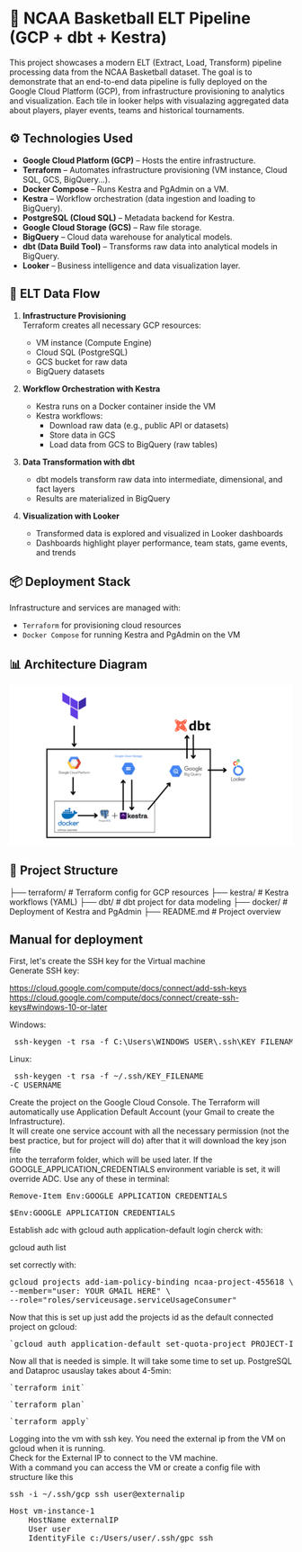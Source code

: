 # 🏀 NCAA Basketball ELT Pipeline (GCP + dbt + Kestra)

This project showcases a modern ELT (Extract, Load, Transform) pipeline processing data from the NCAA Basketball dataset. The goal is to demonstrate that an end-to-end data pipeline is fully deployed on the Google Cloud Platform (GCP), from infrastructure provisioning to analytics and visualization. Each tile in looker helps with visualazing aggregated data about players, player events, teams and historical tournaments.

## ⚙️ Technologies Used

- **Google Cloud Platform (GCP)** – Hosts the entire infrastructure.
- **Terraform** – Automates infrastructure provisioning (VM instance, Cloud SQL, GCS, BigQuery...).
- **Docker Compose** – Runs Kestra and PgAdmin on a VM.
- **Kestra** – Workflow orchestration (data ingestion and loading to BigQuery).
- **PostgreSQL (Cloud SQL)** – Metadata backend for Kestra.
- **Google Cloud Storage (GCS)** – Raw file storage.
- **BigQuery** – Cloud data warehouse for analytical models.
- **dbt (Data Build Tool)** – Transforms raw data into analytical models in BigQuery.
- **Looker** – Business intelligence and data visualization layer.

## 🔄 ELT Data Flow

1. **Infrastructure Provisioning**  
   Terraform creates all necessary GCP resources:
   - VM instance (Compute Engine)
   - Cloud SQL (PostgreSQL)
   - GCS bucket for raw data
   - BigQuery datasets

2. **Workflow Orchestration with Kestra**  
   - Kestra runs on a Docker container inside the VM
   - Kestra workflows:
     - Download raw data (e.g., public API or datasets)
     - Store data in GCS
     - Load data from GCS to BigQuery (raw tables)

3. **Data Transformation with dbt**  
   - dbt models transform raw data into intermediate, dimensional, and fact layers
   - Results are materialized in BigQuery

4. **Visualization with Looker**  
   - Transformed data is explored and visualized in Looker dashboards
   - Dashboards highlight player performance, team stats, game events, and trends

## 📦 Deployment Stack

Infrastructure and services are managed with:
- `Terraform` for provisioning cloud resources
- `Docker Compose` for running Kestra and PgAdmin on the VM

## 📊 Architecture Diagram

![Architecture](./img/diagram.png)

## 📁 Project Structure
├── terraform/ # Terraform config for GCP resources 
├── kestra/ # Kestra workflows (YAML) 
├── dbt/ # dbt project for data modeling 
├── docker/ # Deployment of Kestra and PgAdmin 
├── README.md # Project overview


## Manual for deployment
First, let's create the SSH key for the Virtual machine  
Generate SSH key: 

https://cloud.google.com/compute/docs/connect/add-ssh-keys
https://cloud.google.com/compute/docs/connect/create-ssh-keys#windows-10-or-later

Windows:
<pre lang="markdown"> ssh-keygen -t rsa -f C:\Users\WINDOWS_USER\.ssh\KEY_FILENAME -C USERNAME</pre>  

Linux:<pre lang="markdown"> ssh-keygen -t rsa -f ~/.ssh/KEY_FILENAME -C USERNAME</pre>   

Create the project on the Google Cloud Console. The Terraform will automatically use Application Default Account (your Gmail to create the Infrastructure).  
It will create one service account with all the necessary permission (not the best practice, but for project will do) after that it will download the key json file  
into the terraform folder, which will be used later.
If the GOOGLE_APPLICATION_CREDENTIALS environment variable is set, it will override ADC. 
Use any of these in terminal:
<pre lang="markdown">Remove-Item Env:GOOGLE_APPLICATION_CREDENTIALS</pre>
<pre lang="markdown">$Env:GOOGLE_APPLICATION_CREDENTIALS</pre>

Establish adc with gcloud auth application-default login
cherck with:

gcloud auth list 

set correctly with:
<pre lang="markdown">gcloud projects add-iam-policy-binding ncaa-project-455618 \
--member="user: YOUR GMAIL HERE" \
--role="roles/serviceusage.serviceUsageConsumer"</pre>

Now that this is set up just add the projects id as the default connected project on gcloud:
<pre lang="markdown">`gcloud auth application-default set-quota-project PROJECT-ID`</pre>

Now all that is needed is simple. It will take some time to set up. PostgreSQL and Dataproc usauslay takes about 4-5min:
<pre lang="markdown">`terraform init`</pre>
<pre lang="markdown">`terraform plan`</pre>
<pre lang="markdown">`terraform apply`</pre>

Logging into the vm with ssh key. You need the external ip from the VM on gcloud when it is running.  
Check for the External IP to connect to the VM machine.  
With a command you can access the VM or create a config file with structure like this
<pre lang="markdown">ssh -i ~/.ssh/gcp_ssh user@externalip</pre> 

<pre lang="markdown">Host vm-instance-1
    HostName externalIP
    User user
    IdentityFile c:/Users/user/.ssh/gpc_ssh</pre>



